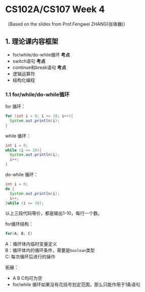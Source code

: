 # CS102A/CS107 Week 4 
（Based on the slides from Prof.Fengwei ZHANG(张锋巍)）

## 1. 理论课内容框架
- for/while/do-while循环 **考点**
- switch语句 **考点**
- continue和break语句 **考点**
- 逻辑运算符
- 结构化编程

### 1.1 for/while/do-while循环
for 循环：
```java
for (int i = 0; i <= 10; i++){
  System.out.println(i);
}
```

while 循环：
```java
int i = 0;
while (i <= 10){
  System.out.println(i);
  i++;
}
```

do-while 循环：
```java
int i = 0;
do {
  System.out.println(i);
  i++;
}while (i <= 10);
```

以上三段代码等价，都是输出1-10，每行一个数。      

for循环结构：     
```java
for(A; B; C)
```
A：循环体内临时变量定义      
B：循环体内的循环条件，需要是```boolean```类型       
C: 每次循环后进行的操作       

拓展：     
- A B C均可为空
- for/while 循环如果没有花括号划定范围，那么只能作用于1条语句

